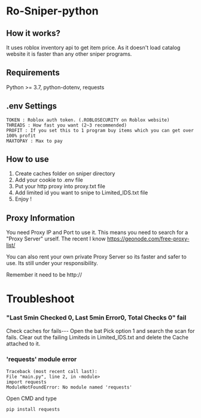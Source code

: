 # Ro-Sniper-python

## How it works?

It uses roblox inventory api to get item price.
As it doesn't load catalog website it is faster than any other sniper programs.

## Requirements

Python >= 3.7, python-dotenv, requests

## .env Settings

```
TOKEN : Roblox auth token. (.ROBLOSECURITY on Roblox website)
THREADS : How fast you want (2~3 recommended)
PROFIT : If you set this to 1 program buy items which you can get over 100% profit
MAXTOPAY : Max to pay
```

## How to use

1. Create caches folder on sniper directory
2. Add your cookie to .env file
3. Put your http proxy into proxy.txt file
4. Add limited id you want to snipe to Limited_IDS.txt file
5. Enjoy !

## Proxy Information

You need Proxy IP and Port to use it.
This means you need to search for a "Proxy Server" urself. The recent I know https://geonode.com/free-proxy-list/

You can also rent your own private Proxy Server so its faster and safer to use.
Its still under your responsibility.

Remember it need to be http://

# Troubleshoot

### "Last 5min Checked 0, Last 5min Error0, Total Checks 0" fail

Check caches for fails---
Open the bat Pick option 1 and search the scan for fails.
Clear out the failing Limiteds in Limited_IDS.txt and delete the Cache attached to it.

### 'requests' module error
```
Traceback (most recent call last):
File "main.py", line 2, in ‹module>
import requests
ModuleNotFoundError: No module named 'requests'
```
Open CMD and type
```
pip install requests
```
